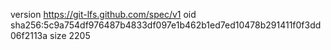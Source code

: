 version https://git-lfs.github.com/spec/v1
oid sha256:5c9a754df976487b4833df097e1b462b1ed7ed10478b291411f0f3dd06f2113a
size 2205
